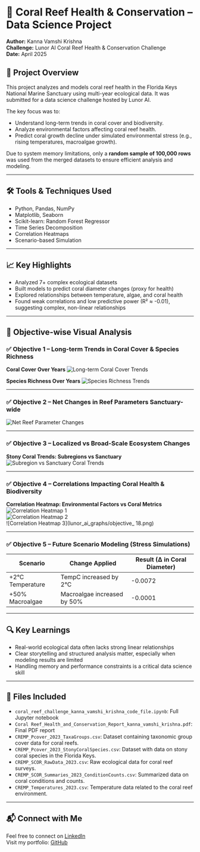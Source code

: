 # 🌊 Coral Reef Health & Conservation – Data Science Project

**Author:** Kanna Vamshi Krishna  
**Challenge:** Lunor AI Coral Reef Health & Conservation Challenge  
**Date:** April 2025

## 🧠 Project Overview

This project analyzes and models coral reef health in the Florida Keys National Marine Sanctuary using multi-year ecological data. It was submitted for a data science challenge hosted by Lunor AI.

The key focus was to:
- Understand long-term trends in coral cover and biodiversity.
- Analyze environmental factors affecting coral reef health.
- Predict coral growth decline under simulated environmental stress (e.g., rising temperatures, macroalgae growth).

Due to system memory limitations, only a **random sample of 100,000 rows** was used from the merged datasets to ensure efficient analysis and modeling.

---

## 🛠️ Tools & Techniques Used

- Python, Pandas, NumPy
- Matplotlib, Seaborn
- Scikit-learn: Random Forest Regressor
- Time Series Decomposition
- Correlation Heatmaps
- Scenario-based Simulation

---

## 📈 Key Highlights

- Analyzed 7+ complex ecological datasets
- Built models to predict coral diameter changes (proxy for health)
- Explored relationships between temperature, algae, and coral health
- Found weak correlations and low predictive power (R² ≈ -0.01), suggesting complex, non-linear relationships

---

## 🎯 Objective-wise Visual Analysis

### ✅ Objective 1 – Long-term Trends in Coral Cover & Species Richness

**Coral Cover Over Years**
![Long-term Coral Cover Trends](lunor_ai_graphs/objective_1.png)

**Species Richness Over Years**
![Species Richness Trends](lunor_ai_graphs/objective_8.png)

---

### ✅ Objective 2 – Net Changes in Reef Parameters Sanctuary-wide

![Net Reef Parameter Changes](lunor_ai_graphs/objective_13.png)

---

### ✅ Objective 3 – Localized vs Broad-Scale Ecosystem Changes

**Stony Coral Trends: Subregions vs Sanctuary**
![Subregion vs Sanctuary Coral Trends](lunor_ai_graphs/objective_15.png)

---

### ✅ Objective 4 – Correlations Impacting Coral Health & Biodiversity

**Correlation Heatmap: Environmental Factors vs Coral Metrics**
![Correlation Heatmap 1](lunor_ai_graphs/objective_16.png)  
![Correlation Heatmap 2](lunor_ai_graphs/objective_17.png)  
![Correlation Heatmap 3](lunor_ai_graphs/objective_
18.png)

---

### ✅ Objective 5 – Future Scenario Modeling (Stress Simulations)

| Scenario | Change Applied | Result (∆ in Coral Diameter) |
|----------|----------------|------------------------------|
| +2°C Temperature | TempC increased by 2°C | -0.0072 |
| +50% Macroalgae | Macroalgae increased by 50% | -0.0001 |

---

## 🔍 Key Learnings

- Real-world ecological data often lacks strong linear relationships
- Clear storytelling and structured analysis matter, especially when modeling results are limited
- Handling memory and performance constraints is a critical data science skill

---

## 📂 Files Included

- `coral_reef_challenge_kanna_vamshi_krishna_code_file.ipynb`: Full Jupyter notebook
- `Coral Reef_Health_and_Conservation_Report_kanna_vamshi_krishna.pdf`: Final PDF report
- `CREMP_Pcover_2023_TaxaGroups.csv`: Dataset containing taxonomic group cover data for coral reefs.
- `CREMP_Pcover_2023_StonyCoralSpecies.csv`: Dataset with data on stony coral species in the Florida Keys.
- `CREMP_SCOR_RawData_2023.csv`: Raw ecological data for coral reef surveys.
- `CREMP_SCOR_Summaries_2023_ConditionCounts.csv`: Summarized data on coral conditions and counts.
- `CREMP_Temperatures_2023.csv`: Temperature data related to the coral reef environment.

---

## 📬 Connect with Me

Feel free to connect on [LinkedIn](https://www.linkedin.com/in/kanna-vamshi-krishna-datascience)  
Visit my portfolio: [GitHub](https://github.com/kanna-vamshi-krishna)
